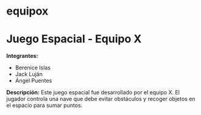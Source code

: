 # equipox
# Juego Espacial - Equipo X

**Integrantes:**
- Berenice Islas
- Jack Luján
- Ángel Puentes

**Descripción:**
Este juego espacial fue desarrollado por el equipo X. El jugador controla una nave que debe evitar obstáculos y recoger objetos en el espacio para sumar puntos.
